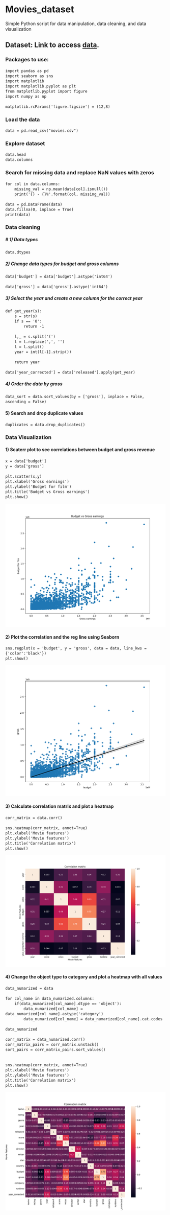 # Movies_dataset
Simple Python script for data manipulation, data cleaning, and data visualization

## Dataset: Link to access [data](https://www.kaggle.com/datasets/danielgrijalvas/movies).

### Packages to use:
```
import pandas as pd
import seaborn as sns
import matplotlib 
import matplotlib.pyplot as plt
from matplotlib.pyplot import figure
import numpy as np

matplotlib.rcParams['figure.figsize'] = (12,8)
```
### Load the data
```
data = pd.read_csv("movies.csv")
```

### Explore dataset
```
data.head
data.columns

```
### Search for missing data and replace NaN values with zeros
```
for col in data.columns:
    missing_val = np.mean(data[col].isnull())
    print('{} - {}%'.format(col, missing_val))

data = pd.DataFrame(data)
data.fillna(0, inplace = True)
print(data)
```
### Data cleaning

##### # 1) Data types
```
data.dtypes
```
##### 2) Change data types for budget and gross columns
```
data['budget'] = data['budget'].astype('int64')

data['gross'] = data['gross'].astype('int64')
```
##### 3) Select the year and create a new column for the correct year
```
def get_year(s):
    s = str(s)
    if s == '0':
        return -1

    l,_ = s.split('(')
    l = l.replace(',', '')
    l = l.split()  
    year = int(l[-1].strip())

    return year   

data['year_corrected'] = data['released'].apply(get_year)
```
##### 4) Order the data by gross 
```
data_sort = data.sort_values(by = ['gross'], inplace = False, ascending = False)
```

#### 5) Search and drop duplicate values
```
duplicates = data.drop_duplicates()
```

### Data Visualization

#### 1) Scaterr plot to see correlations between budget and gross revenue
```
x = data['budget']
y = data['gross']

plt.scatter(x,y)
plt.xlabel('Gross earnings')
plt.ylabel('Budget for film')
plt.title('Budget vs Gross earnings')
plt.show()
```
![](./Gallery/Figure_1.png)

#### 2) Plot the correlation and the reg line using Seaborn
```
sns.regplot(x = 'budget', y = 'gross', data = data, line_kws = {'color':'black'})
plt.show()
```
![](./Gallery/Figure_12.png)

#### 3) Calculate correlation matrix and plot a heatmap
```
corr_matrix = data.corr()

sns.heatmap(corr_matrix, annot=True)
plt.xlabel('Movie features')
plt.ylabel('Movie features')
plt.title('Correlation matrix')
plt.show()
```
![](./Gallery/Figure_13.png)

#### 4) Change the object type to category and plot a heatmap with all values
```
data_numarized = data

for col_name in data_numarized.columns:
    if(data_numarized[col_name].dtype == 'object'):
        data_numarized[col_name] = data_numarized[col_name].astype('category')
        data_numarized[col_name] = data_numarized[col_name].cat.codes

data_numarized  

corr_matrix = data_numarized.corr()
corr_matrix_pairs = corr_matrix.unstack()
sort_pairs = corr_matrix_pairs.sort_values()


sns.heatmap(corr_matrix, annot=True)
plt.xlabel('Movie features')
plt.ylabel('Movie features')
plt.title('Correlation matrix')
plt.show()
```
![](./Gallery/Figure_4.png)
